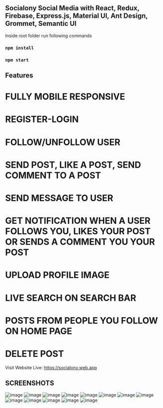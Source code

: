 Socialony Social Media with React, Redux, Firebase, Express.js, Material UI, Ant Design, Grommet, Semantic UI
--------------------------------
Inside root folder run following commands  
### `npm install`
### `npm start`

Features
--------------------------------
# FULLY MOBILE RESPONSIVE
# REGISTER-LOGIN
# FOLLOW/UNFOLLOW USER
# SEND POST, LIKE A POST, SEND COMMENT TO A POST
# SEND MESSAGE TO USER
# GET NOTIFICATION WHEN A USER FOLLOWS YOU, LIKES YOUR POST OR SENDS A COMMENT YOU YOUR POST 
# UPLOAD PROFILE IMAGE
# LIVE SEARCH ON SEARCH BAR
# POSTS FROM PEOPLE YOU FOLLOW ON HOME PAGE
# DELETE POST


Visit Website Live: https://socialony.web.app

SCREENSHOTS
--------------------------------
![image](https://user-images.githubusercontent.com/32177766/111796242-09e1b600-88d9-11eb-942f-bcf475d07b0c.png)
![image](https://user-images.githubusercontent.com/32177766/111796251-0d753d00-88d9-11eb-8332-742d146e1151.png)
![image](https://user-images.githubusercontent.com/32177766/111796267-11a15a80-88d9-11eb-94b9-e11a2b9a069f.png)
![image](https://user-images.githubusercontent.com/32177766/111796316-1e25b300-88d9-11eb-9832-71bab133bc17.png)
![image](https://user-images.githubusercontent.com/32177766/111796356-27af1b00-88d9-11eb-9e00-dd54640d3fb8.png)
![image](https://user-images.githubusercontent.com/32177766/111796841-a015dc00-88d9-11eb-8b48-bff34b30b9da.png)
![image](https://user-images.githubusercontent.com/32177766/111796856-a310cc80-88d9-11eb-88ef-54f095a5b506.png)
![image](https://user-images.githubusercontent.com/32177766/111796860-a5732680-88d9-11eb-9b0e-1eef5a95d4ad.png)
![image](https://user-images.githubusercontent.com/32177766/111796888-adcb6180-88d9-11eb-9c1f-6c034af0b2e8.png)
![image](https://user-images.githubusercontent.com/32177766/111796903-b3c14280-88d9-11eb-9d07-ea16418b7274.png)
![image](https://user-images.githubusercontent.com/32177766/111796909-b58b0600-88d9-11eb-8a41-8b8818f1ba11.png)
![image](https://user-images.githubusercontent.com/32177766/111796918-b754c980-88d9-11eb-86bf-78870385eec5.png)
![image](https://user-images.githubusercontent.com/32177766/111796961-c3408b80-88d9-11eb-8e5a-299b273347d7.png)
